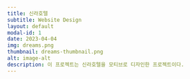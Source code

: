 ```yaml
---
title: 신라호텔
subtitle: Website Design
layout: default
modal-id: 1
date: 2023-04-04
img: dreams.png
thumbnail: dreams-thumbnail.png
alt: image-alt
description: 이 프로젝트는 신라호텔을 모티브로 디자인한 프로젝트이다.
---
```

